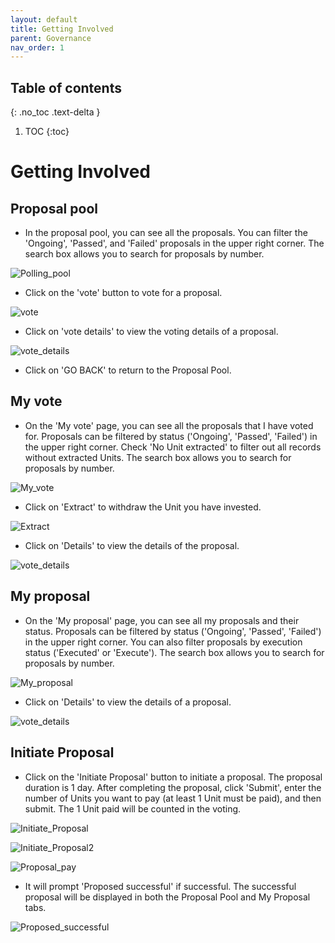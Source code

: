 ```yaml
---
layout: default
title: Getting Involved
parent: Governance
nav_order: 1
---
```


## Table of contents
{: .no_toc .text-delta }

1. TOC
{:toc}



# Getting Involved

## Proposal pool

- In the proposal pool, you can see all the proposals. You can filter the 'Ongoing', 'Passed', and 'Failed' proposals in the upper right corner. The search box allows you to search for proposals by number.

![Polling_pool](/img/docs/3.1Polling_pool.png)

- Click on the 'vote' button to vote for a proposal.

![vote](/img/docs/3.1.1vote.png)

- Click on 'vote details' to view the voting details of a proposal.

![vote_details](/img/docs/3.1.2vote_details.png)

- Click on 'GO BACK' to return to the Proposal Pool.

## My vote

- On the 'My vote' page, you can see all the proposals that I have voted for. Proposals can be filtered by status ('Ongoing', 'Passed', 'Failed') in the upper right corner. Check 'No Unit extracted' to filter out all records without extracted Units. The search box allows you to search for proposals by number.

![My_vote](/img/docs/3.2.1My_vote.png)

- Click on 'Extract' to withdraw the Unit you have invested.

![Extract](/img/docs/3.2.2Extract.png)

- Click on 'Details' to view the details of the proposal.

![vote_details](/img/docs/3.1.2vote_details.png)

## My proposal

- On the 'My proposal' page, you can see all my proposals and their status. Proposals can be filtered by status ('Ongoing', 'Passed', 'Failed') in the upper right corner. You can also filter proposals by execution status ('Executed' or 'Execute'). The search box allows you to search for proposals by number.

![My_proposal](/img/docs/3.3.1My_proposal.png)

- Click on 'Details' to view the details of a proposal.

![vote_details](/img/docs/3.1.2vote_details.png)

## Initiate Proposal

- Click on the 'Initiate Proposal' button to initiate a proposal. The proposal duration is 1 day. After completing the proposal, click 'Submit', enter the number of Units you want to pay (at least 1 Unit must be paid), and then submit. The 1 Unit paid will be counted in the voting.

![Initiate_Proposal](/img/docs/3.3.3Initiate_Proposal.png)

![Initiate_Proposal2](/img/docs/3.3.3Initiate_Proposal2.png)

![Proposal_pay](/img/docs/3.3.4Proposal_pay.png)

- It will prompt 'Proposed successful' if successful. The successful proposal will be displayed in both the Proposal Pool and My Proposal tabs.

![Proposed_successful](/img/docs/3.3.5Proposed_successful.png)